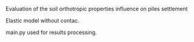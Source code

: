 Evaluation of the soil orthotropic properties influence on piles settlement

Elastic model without contac. 

main.py used for results processing. 
